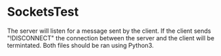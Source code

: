 # SocketsTest

The server will listen for a message sent by the client. If the client sends "!DISCONNECT" the connection between the server and the client will be termintated. Both files should be ran using Python3.
